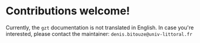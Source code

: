 # Contributions welcome!

Currently, the `gzt` documentation is not translated in English. In case you're
interested, please contact the maintainer: `denis.bitouze@univ-littoral.fr`

